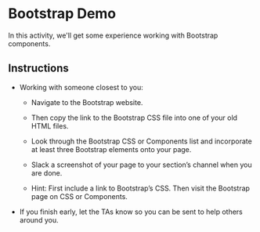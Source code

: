 # Bootstrap Demo

In this activity, we'll get some experience working with Bootstrap components.

## Instructions

* Working with someone closest to you:

  * Navigate to the Bootstrap website.

  * Then copy the link to the Bootstrap CSS file into one of your old HTML files.

  * Look through the Bootstrap CSS or Components list and incorporate at least three Bootstrap elements onto your page.

  * Slack a screenshot of your page to your section’s channel when you are done.

  * Hint: First include a link to Bootstrap’s CSS. Then visit the Bootstrap page on CSS or Components. 

* If you finish early, let the TAs know so you can be sent to help others around you.
